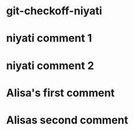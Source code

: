 # git-checkoff-niyati

# niyati comment 1

# niyati comment 2
# Alisa's first comment

# Alisas second comment

